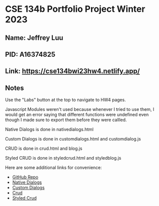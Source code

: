 # CSE 134b Portfolio Project Winter 2023

## Name: Jeffrey Luu

## PID: A16374825

## Link: <https://cse134bwi23hw4.netlify.app/>

## Notes

Use the "Labs" button at the top to navigate to HW4 pages.

Javascript Modules weren't used because whenever I tried to use them,
I would get an error saying that different functions were undefined even
though I made sure to export them before they were callled.

Native Dialogs is done in nativedialogs.html

Custom Dialogs is done in customdialogs.html and customdialog.js

CRUD is done in crud.html and blog.js

Styled CRUD is done in styledcrud.html and styledblog.js

Here are some additional links for convenience:

- [GitHub Repo](<https://github.com/jdluu/CSE-134b-HW4>)
- [Native Dialogs](<https://cse134bwi23hw4.netlify.app/labs/hw4/nativedialogs.html>)
- [Custom Dialogs](<https://cse134bwi23hw4.netlify.app/labs/hw4/customdialogs.html>)
- [Crud](<https://cse134bwi23hw4.netlify.app/labs/hw4/crud.html>)
- [Styled Crud](<https://cse134bwi23hw4.netlify.app/labs/hw4/styledcrud.html>)
